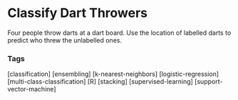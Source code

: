 # Classify Dart Throwers
Four people throw darts at a dart board. Use the location of labelled darts to predict who threw the unlabelled ones.

### Tags
[classification] [ensembling] [k-nearest-neighbors] [logistic-regression] [multi-class-classification] [R] [stacking] [supervised-learning] [support-vector-machine]